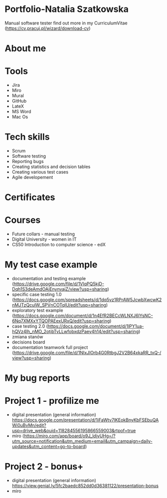# Portfolio-Natalia Szatkowska
Manual software tester
find out more in my CurriculumVitae (https://cv.pracuj.pl/wizard/download-cv)

# About me 

# Tools
* Jira
* Miro
* Mural
* GitHub
* LateX
* MS Word
* Mac Os

# Tech skills
* Scrum 
* Software testing
* Reporting bugs
* Creating statistics and decision tables
* Creating various test cases
* Agile developement

# Certificates

# Courses
* Future collars - manual testing
* Digital University - women in IT
* CS50 Introduction to computer science - edX

# My test case example
* documentation and testing example (https://drive.google.com/file/d/1VIqPQ5kjD-Dqh1S3deAmdOAiEnynvajZ/view?usp=sharing)
* specific case testing 1.0  (https://docs.google.com/spreadsheets/d/1dq5vz1RPrAW5JcwbXwcwK2nMJTzQculW_SPVnCOTqIU/edit?usp=sharing)
* exploratory test example (https://docs.google.com/document/d/1n4EfR2BECcWLNXJ6lYsNC-6Nq7XMXxYTQOPAEexURxQ/edit?usp=sharing)
* case testing 2.0 (https://docs.google.com/document/d/1lPY1ua-hQVz4Ih_nMO_2otjbTvLLwfobxdzPaey4h14/edit?usp=sharing)
* zmiana stanów
* decisions board
* documentation teamwork full project (https://drive.google.com/file/d/1NIxJlOrb4G0RtbgJ2V2B64xkaRR_txQ-/view?usp=sharing)

# My bug reports

# Project 1 - profilize me
* digital presentation (general information) https://docs.google.com/presentation/d/1iFaWtv7lKEokBnyKbFSEbuQAWi0uBvMn/edit?usp=drive_web&ouid=118284556195866559003&rtpof=true
* miro (https://miro.com/app/board/o9J_ldjyUHg=/?utm_source=notification&utm_medium=email&utm_campaign=daily-updates&utm_content=go-to-board)

# Project 2 - bonus+
* digital presentation (general information) https://view.genial.ly/5fc2baedc852dd0d36381122/presentation-bonus
* miro 
